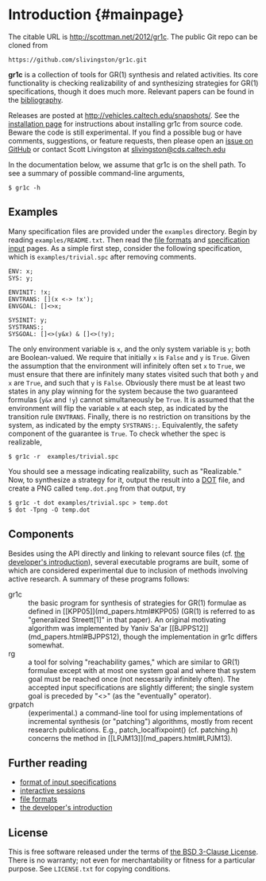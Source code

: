 Introduction        {#mainpage}
============

The citable URL is <http://scottman.net/2012/gr1c>.  The public Git
repo can be cloned from

    https://github.com/slivingston/gr1c.git

**gr1c** is a collection of tools for GR(1) synthesis and related
activities.  Its core functionality is checking realizability of and
synthesizing strategies for GR(1) specifications, though it does much
more.  Relevant papers can be found in the [bibliography](md_papers.html).

Releases are posted at http://vehicles.caltech.edu/snapshots/.
See the [installation page](md_installation.html) for instructions
about installing gr1c from source code.  Beware the code is still
experimental. If you find a possible bug or have comments,
suggestions, or feature requests, then please open an [issue on
GitHub](https://github.com/slivingston/gr1c/issues) or contact Scott
Livingston at <slivingston@cds.caltech.edu>

In the documentation below, we assume that gr1c is on the shell
path. To see a summary of possible command-line arguments,

    $ gr1c -h


Examples
--------

Many specification files are provided under the `examples` directory.
Begin by reading `examples/README.txt`. Then read the [file
formats](md_formats.html) and [specification input](md_spc_format.html)
pages.  As a simple first step, consider the following specification,
which is `examples/trivial.spc` after removing comments.

    ENV: x;
    SYS: y;

    ENVINIT: !x;
    ENVTRANS: [](x <-> !x');
    ENVGOAL: []<>x;

    SYSINIT: y;
    SYSTRANS:;
    SYSGOAL: []<>(y&x) & []<>(!y);

The only environment variable is `x`, and the only system variable is
`y`; both are Boolean-valued.  We require that initially `x` is
`False` and `y` is `True`.  Given the assumption that the environment
will infinitely often set `x` to `True`, we must ensure that there are
infinitely many states visited such that both `y` and `x` are `True`,
and such that `y` is `False`.  Obviously there must be at least two
states in any play winning for the system because the two guaranteed
formulas (`y&x` and `!y`) cannot simultaneously be `True`.  It is
assumed that the environment will flip the variable `x` at each step,
as indicated by the transition rule `ENVTRANS`.  Finally, there is no
restriction on transitions by the system, as indicated by the empty
`SYSTRANS:;`. Equivalently, the safety component of the guarantee is
`True`.  To check whether the spec is realizable,

    $ gr1c -r  examples/trivial.spc

You should see a message indicating realizability, such as
"Realizable." Now, to synthesize a strategy for it, output the result
into a [DOT](http://www.graphviz.org/) file, and create a PNG called
`temp.dot.png` from that output, try

    $ gr1c -t dot examples/trivial.spc > temp.dot
    $ dot -Tpng -O temp.dot


Components
----------

Besides using the API directly and linking to relevant source files
(cf. [the developer's introduction](md_start_dev.html)), several
executable programs are built, some of which are considered
experimental due to inclusion of methods involving active research.  A
summary of these programs follows:

<dl>
<dt>gr1c</dt>
<dd>the basic program for synthesis of strategies for GR(1) formulae
as defined in [[KPP05]](md_papers.html#KPP05) (GR(1) is referred
to as "generalized Streett[1]" in that paper).  An original motivating algorithm was
implemented by Yaniv Sa'ar [[BJPPS12]](md_papers.html#BJPPS12), though
the implementation in gr1c differs somewhat.
</dd>

<dt>rg</dt>
<dd>a tool for solving "reachability games," which are similar
to GR(1) formulae except with at most one system goal and where that
system goal must be reached once (not necessarily infinitely often).
The accepted input specifications are slightly different; the single
system goal is preceded by "<>" (as the "eventually" operator).
</dd>

<dt>grpatch</dt>
<dd>(experimental.)  a command-line tool for using implementations of
incremental synthesis (or "patching") algorithms, mostly from recent
research publications.  E.g., patch_localfixpoint() (cf. patching.h)
concerns the method in [[LPJM13]](md_papers.html#LPJM13).
</dd>
</dl>


Further reading
---------------

- [format of input specifications](md_spc_format.html)
- [interactive sessions](md_interaction.html)
- [file formats](md_formats.html)
- [the developer's introduction](md_start_dev.html)


License
-------

This is free software released under the terms of [the BSD 3-Clause
License](http://opensource.org/licenses/BSD-3-Clause).  There is no
warranty; not even for merchantability or fitness for a particular
purpose.  See `LICENSE.txt` for copying conditions.
